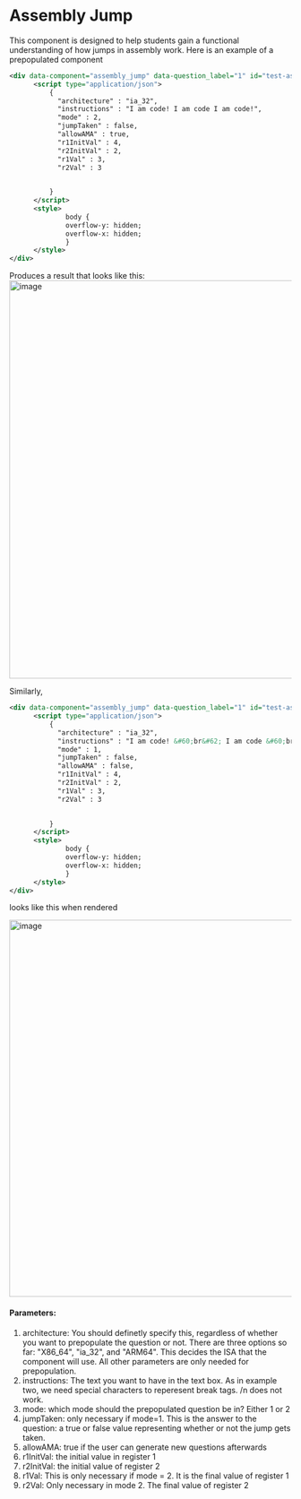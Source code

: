 <h1>Assembly Jump </h1

This component is designed to help students gain a functional understanding of how jumps in assembly work.
Here is an example of a prepopulated component 

```xml
<div data-component="assembly_jump" data-question_label="1" id="test-assembly-jump-ia32-div" style="visibility: hidden;">
      <script type="application/json">
          {
            "architecture" : "ia_32",
            "instructions" : "I am code! I am code I am code!",
            "mode" : 2,
            "jumpTaken" : false,
            "allowAMA" : true,
            "r1InitVal" : 4,
            "r2InitVal" : 2,
            "r1Val" : 3,
            "r2Val" : 3
            

          }
      </script>
      <style>
              body {
              overflow-y: hidden;
              overflow-x: hidden;
              }
      </style>
</div>
```

Produces a result that looks like this:
<img width="690" height="711" alt="image" src="https://github.com/user-attachments/assets/a7f41a62-e40b-4a17-bd81-a23ee1d31152" />


Similarly, 

```xml
<div data-component="assembly_jump" data-question_label="1" id="test-assembly-jump-ia32-div" style="visibility: hidden;">
      <script type="application/json">
          {
            "architecture" : "ia_32",
            "instructions" : "I am code! &#60;br&#62; I am code &#60;br&#62; I am code!",
            "mode" : 1,
            "jumpTaken" : false,
            "allowAMA" : false,
            "r1InitVal" : 4,
            "r2InitVal" : 2,
            "r1Val" : 3,
            "r2Val" : 3
            

          }
      </script>
      <style>
              body {
              overflow-y: hidden;
              overflow-x: hidden;
              }
      </style>
</div>
```

looks like this when rendered

<img width="690" height="673" alt="image" src="https://github.com/user-attachments/assets/afb95eae-0a24-4e9f-8a4f-6f0d50f11ec2" />

<h4>Parameters:</h4>

<ol>
  <li> architecture: You should definetly specify this, regardless of whether you want to prepopulate the question or not. There are three options so far: "X86_64", "ia_32", and "ARM64". This decides the ISA that the component will use. All other parameters are only needed
  for prepopulation.</li>
  <li>instructions: The text you want to have in the text box. As in example two, we need special characters to reperesent break tags. /n does not work. </li>
  <li>mode: which mode should the prepopulated question be in? Either 1 or 2</li>
  <li>jumpTaken: only necessary if mode=1. This is the answer to the question: a true or false value representing whether or not the jump gets taken.</li>
  <li>allowAMA: true if the user can generate new questions afterwards</li>
  <li>r1InitVal: the initial value in register 1</li>
  <li>r2InitVal: the initial value of register 2</li>
  <li>r1Val: This is only necessary if mode = 2. It is the final value of register 1</li>
  <li>r2Val: Only necessary in mode 2. The final value of register 2</li>
</ol>
